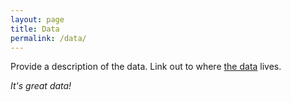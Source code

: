 ```yaml
---
layout: page
title: Data
permalink: /data/
---
```

Provide a description of the data. Link out to where [the data](https://en.wikipedia.org/wiki/Data) lives.

*It's great data!*
